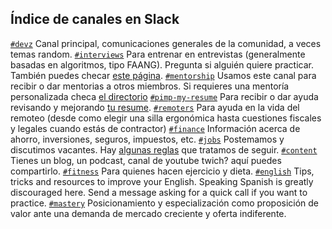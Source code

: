 ## Índice de canales en Slack

[`#devz`](https://devzcommunity.slack.com/archives/C0PC127SB) Canal principal, comunicaciones generales de la comunidad, a veces temas random.
[`#interviews`](https://devzcommunity.slack.com/archives/CSYEUG5TM) Para entrenar en entrevistas (generalmente basadas en algoritmos, tipo FAANG). Pregunta si alguién quiere practicar. También puedes checar [este página](INTERVIEWS.md).
[`#mentorship`](https://devzcommunity.slack.com/archives/C018TTPEX7V) Usamos este canal para recibir o dar mentorias a otros miembros. Si requieres una mentoría personalizada checa [el directorio](MENTORSHIP.md)
[`#pimp-my-resume`](https://devzcommunity.slack.com/archives/C019FUPD68Z) Para recibir o dar ayuda revisando y mejorando [tu resume](https://medium.com/free-code-camp/writing-a-killer-software-engineering-resume-b11c91ef699d). 
[`#remoters`](https://devzcommunity.slack.com/archives/CP49NBB4Z) Para ayuda en la vida del remoteo (desde como elegir una silla ergonómica hasta cuestiones fiscales y legales cuando estás de contractor)
[`#finance`](https://devzcommunity.slack.com/archives/CE3T905MK) Información acerca de ahorro, inversiones, seguros, impuestos, etc.
[`#jobs`](https://devzcommunity.slack.com/archives/CA0JT62U8) Postemamos y discutimos vacantes. Hay [algunas reglas](POSTING_JOBS.md) que tratamos de seguir.
[`#content`](https://devzcommunity.slack.com/archives/C9WBFTZ5H) Tienes un blog, un podcast, canal de youtube twich? aquí puedes compartirlo.
[`#fitness`](https://devzcommunity.slack.com/archives/CAKQ4MTL3) Para quienes hacen ejercicio y dieta.
[`#english`](https://devzcommunity.slack.com/archives/C01C2NJAYEA) Tips, tricks and resources to improve your English. Speaking Spanish is greatly discouraged here. Send a message asking for a quick call if you want to practice.
[`#mastery`](https://devzcommunity.slack.com/archives/C01DRBSNTNJ) Posicionamiento y especialización como proposición de valor ante una demanda de mercado creciente y oferta indiferente.
